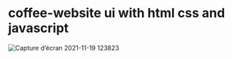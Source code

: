 # coffee-website ui with html css and javascript 
![Capture d’écran 2021-11-19 123823](https://user-images.githubusercontent.com/73104268/142624556-f02b058f-f7d2-4718-9077-930c999ef685.png)
